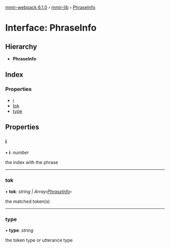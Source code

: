 [mmir-webpack 6.1.0](../README.md) › [mmir-lib](../modules/mmir_lib.md) › [PhraseInfo](mmir_lib.phraseinfo.md)

# Interface: PhraseInfo

## Hierarchy

* **PhraseInfo**

## Index

### Properties

* [i](mmir_lib.phraseinfo.md#i)
* [tok](mmir_lib.phraseinfo.md#tok)
* [type](mmir_lib.phraseinfo.md#type)

## Properties

###  i

• **i**: *number*

the index with the phrase

___

###  tok

• **tok**: *string | Array‹[PhraseInfo](mmir_lib.phraseinfo.md)›*

the matched token(s)

___

###  type

• **type**: *string*

the token type or utterance type
